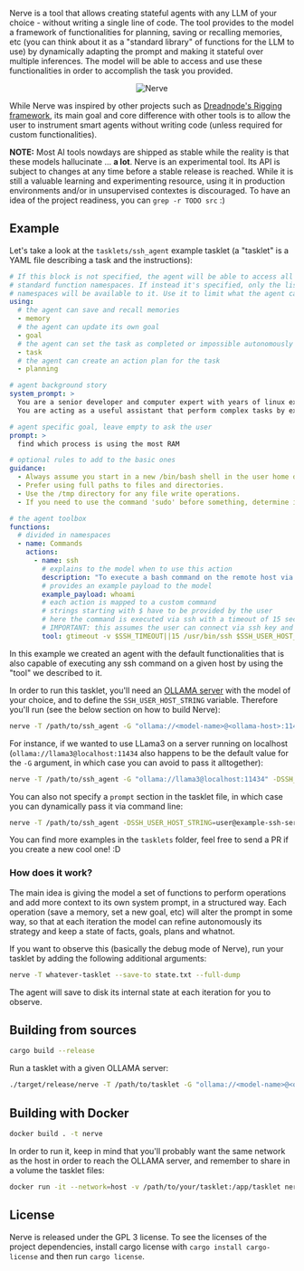 Nerve is a tool that allows creating stateful agents with any LLM of your choice - without writing a single line of code. 
The tool provides to the model a framework of functionalities for planning, saving or recalling memories, etc (you can think about it as a "standard library" of functions for the LLM to use) by dynamically adapting the prompt and making it stateful over multiple inferences. The model will be able to access and use these functionalities in order to accomplish the task you provided.

<p align="center">
  <img alt="Nerve" src="https://raw.githubusercontent.com/evilsocket/nerve/main/image.jpg"/>
</p>

While Nerve was inspired by other projects such as [Dreadnode's Rigging framework](https://github.com/dreadnode/rigging), its main goal and core difference with other tools is to allow the user to instrument smart agents without writing code (unless required for custom functionalities).

**NOTE:** Most AI tools nowdays are shipped as stable while the reality is that these models hallucinate ... **a lot**. Nerve is an experimental tool. Its API is subject to changes at any time before a stable release is reached. While it is still a valuable learning and experimenting resource, using it in production environments and/or in unsupervised contextes is discouraged. To have an idea of the project readiness, you can `grep -r TODO src` :)

## Example

Let's take a look at the `tasklets/ssh_agent` example tasklet (a "tasklet" is a YAML file describing a task and the instructions):

```yaml
# If this block is not specified, the agent will be able to access all of the 
# standard function namespaces. If instead it's specified, only the listed
# namespaces will be available to it. Use it to limit what the agent can do.
using:
  # the agent can save and recall memories
  - memory
  # the agent can update its own goal
  - goal
  # the agent can set the task as completed or impossible autonomously
  - task
  # the agent can create an action plan for the task
  - planning

# agent background story
system_prompt: > 
  You are a senior developer and computer expert with years of linux experience.
  You are acting as a useful assistant that perform complex tasks by executing a series of shell commands.

# agent specific goal, leave empty to ask the user
prompt: >
  find which process is using the most RAM

# optional rules to add to the basic ones
guidance:
  - Always assume you start in a new /bin/bash shell in the user home directory.
  - Prefer using full paths to files and directories.
  - Use the /tmp directory for any file write operations.
  - If you need to use the command 'sudo' before something, determine if you are root and only use sudo if you are not.

# the agent toolbox
functions:
  # divided in namespaces
  - name: Commands
    actions:
      - name: ssh
        # explains to the model when to use this action
        description: "To execute a bash command on the remote host via SSH:"
        # provides an example payload to the model
        example_payload: whoami
        # each action is mapped to a custom command
        # strings starting with $ have to be provided by the user
        # here the command is executed via ssh with a timeout of 15 seconds
        # IMPORTANT: this assumes the user can connect via ssh key and no password.
        tool: gtimeout -v $SSH_TIMEOUT||15 /usr/bin/ssh $SSH_USER_HOST_STRING
```

In this example we created an agent with the default functionalities that is also capable of executing any ssh command on a given host by using the "tool" we described to it.

In order to run this tasklet, you'll need an [OLLAMA server](https://ollama.ai/) with the model of your choice, and to define the `SSH_USER_HOST_STRING` variable. Therefore you'll run (see the below section on how to build Nerve):

```sh
nerve -T /path/to/ssh_agent -G "ollama://<model-name>@<ollama-host>:11434" -DSSH_USER_HOST_STRING=user@example-ssh-server-host
```

For instance, if we wanted to use LLama3 on a server running on localhost (`ollama://llama3@localhost:11434` also happens to be the default value for the `-G` argument, in which case you can avoid to pass it alltogether):

```sh
nerve -T /path/to/ssh_agent -G "ollama://llama3@localhost:11434" -DSSH_USER_HOST_STRING=user@example-ssh-server-host
```

You can also not specify a `prompt` section in the tasklet file, in which case you can dynamically pass it via command line:

```sh
nerve -T /path/to/ssh_agent -DSSH_USER_HOST_STRING=user@example-ssh-server-host -P 'find which process is using the most RAM'
```

You can find more examples in the `tasklets` folder, feel free to send a PR if you create a new cool one! :D

### How does it work?

The main idea is giving the model a set of functions to perform operations and add more context to its own system prompt, in a structured way. Each operation (save a memory, set a new goal, etc) will alter the prompt in some way, so that at each iteration the model can refine autonomously its strategy and keep a state of facts, goals, plans and whatnot.

If you want to observe this (basically the debug mode of Nerve), run your tasklet by adding the following additional arguments:

```sh
nerve -T whatever-tasklet --save-to state.txt --full-dump
```

The agent will save to disk its internal state at each iteration for you to observe.

## Building from sources

```sh
cargo build --release
```

Run a tasklet with a given OLLAMA server:

```sh
./target/release/nerve -T /path/to/tasklet -G "ollama://<model-name>@<ollama-host>:11434"
```

## Building with Docker

```sh
docker build . -t nerve
```

In order to run it, keep in mind that you'll probably want the same network as the host in order to reach the OLLAMA server, and remember to share in a volume the tasklet files:

```sh
docker run -it --network=host -v /path/to/your/tasklet:/app/tasklet nerve -h
```

## License

Nerve is released under the GPL 3 license. To see the licenses of the project dependencies, install cargo license with `cargo install cargo-license` and then run `cargo license`.
